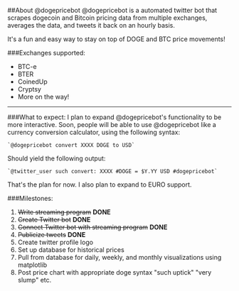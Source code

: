 ##About @dogepricebot
@dogepricebot is a automated twitter bot that scrapes dogecoin and Bitcoin pricing data from multiple exchanges, averages the data, and tweets it back on an hourly basis.

It's a fun and easy way to stay on top of DOGE and BTC price movements!

###Exchanges supported:
+ BTC-e
+ BTER
+ CoinedUp
+ Cryptsy
+ More on the way!
---

###What to expect:
I plan to expand @dogepricebot's functionality to be more interactive. Soon,
people will be able to use @dogepricebot like a currency conversion calculator,
using the following syntax:

    `@dogepricebot convert XXXX DOGE to USD`  

Should yield the following output:  

    `@twitter_user such convert: XXXX #DOGE = $Y.YY USD #dogepricebot`

That's the plan for now. I also plan to expand to EURO support.

###Milestones:
1. ~~Write streaming program~~ **DONE**
2. ~~Create Twitter bot~~ **DONE**
3. ~~Connect Twitter bot with streaming program~~ **DONE**
4. ~~Publicize tweets~~ **DONE**
5. Create twitter profile logo
6. Set up database for historical prices
7. Pull from database for daily, weekly, and monthly visualizations using matplotlib
8. Post price chart with appropriate doge syntax "such uptick" "very slump" etc.

